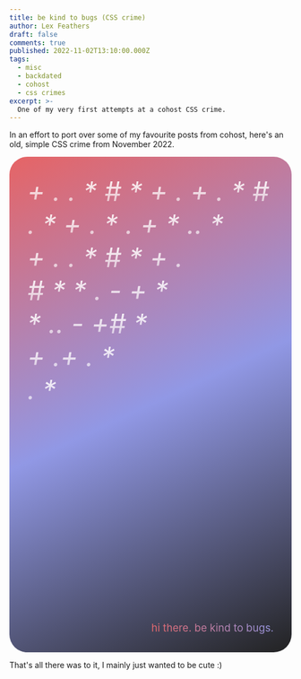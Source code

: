 ```yaml
---
title: be kind to bugs (CSS crime)
author: Lex Feathers
draft: false
comments: true
published: 2022-11-02T13:10:00.000Z
tags:
  - misc
  - backdated
  - cohost
  - css crimes
excerpt: >-
  One of my very first attempts at a cohost CSS crime.
---
```


In an effort to port over some of my favourite posts from cohost, here's an old, simple CSS crime from November 2022.

<div style="border: 0px solid; border-radius: 2rem; display: flex; flex-direction: column; justify-content: flex-start; align-items: flex-start; background: linear-gradient(155deg, rgb(230, 100, 101), rgb(145, 152, 229), rgb(34, 34, 34)); padding: 2rem;">
    <p style="text-align: justify; font-size: 36pt; color: transparent; background-image: linear-gradient(rgb(255, 255, 255), rgba(255, 255, 255, 0.5)); background-clip: text; margin: 0px; align-self: flex-start; font-style: italic;">+ . . * # * + . + . * # </p>
    <p style="text-align: justify; font-size: 36pt; color: transparent; background-image: linear-gradient(rgb(255, 255, 255), rgba(255, 255, 255, 0.5)); background-clip: text; margin: 0px; align-self: flex-start; font-style: italic;"> .  * + . * . + * .. * </p>  
    <p style="text-align: justify; font-size: 36pt; color: transparent; background-image: linear-gradient(rgb(255, 255, 255), rgba(255, 255, 255, 0.5)); background-clip: text; margin: 0px; align-self: flex-start; font-style: italic;">+ . . * # * + . </p>
    <p style="text-align: justify; font-size: 36pt; color: transparent; background-image: linear-gradient(rgb(255, 255, 255), rgba(255, 255, 255, 0.5)); background-clip: text; margin: 0px; align-self: flex-start; font-style: italic;"># * * .  - + * </p>
    <p style="text-align: justify; font-size: 36pt; color: transparent; background-image: linear-gradient(rgb(255, 255, 255), rgba(255, 255, 255, 0.5)); background-clip: text; margin: 0px; align-self: flex-start; font-style: italic;">* .. - +# *  </p>
    <p style="text-align: justify; font-size: 36pt; color: transparent; background-image: linear-gradient(rgb(255, 255, 255), rgba(255, 255, 255, 0.5)); background-clip: text; margin: 0px; align-self: flex-start; font-style: italic;"> + .+ .  * </p>
    <p style="text-align: justify; font-size: 36pt; color: transparent; background-image: linear-gradient(rgb(255, 255, 255), rgba(255, 255, 255, 0.5)); background-clip: text; margin: 0px; align-self: flex-start; font-style: italic;"> .  * </p>  
    <p style="background-image: linear-gradient(45deg, rgb(230, 100, 101), rgb(145, 152, 229)); background-clip: text; color: transparent; font-size: 14pt; align-self: flex-end; margin: 24rem 0px 0px;">hi there. be kind to bugs.</p>
</div>

That's all there was to it, I mainly just wanted to be cute :)